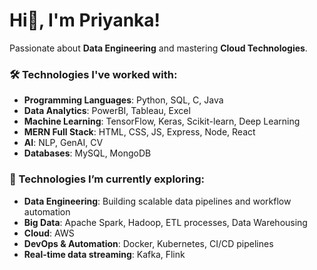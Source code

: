 # Hi👋, I'm Priyanka!

Passionate about **Data Engineering** and mastering **Cloud Technologies**.

### 🛠️ Technologies I've worked with:
- **Programming Languages**: Python, SQL, C, Java
- **Data Analytics**: PowerBI, Tableau, Excel
- **Machine Learning**: TensorFlow, Keras, Scikit-learn, Deep Learning
- **MERN Full Stack**: HTML, CSS, JS, Express, Node, React
- **AI**: NLP, GenAI, CV
- **Databases**: MySQL, MongoDB

### 🔭 Technologies I’m currently exploring:
- **Data Engineering**: Building scalable data pipelines and workflow automation
- **Big Data**: Apache Spark, Hadoop, ETL processes, Data Warehousing
- **Cloud**: AWS
- **DevOps & Automation**: Docker, Kubernetes, CI/CD pipelines
- **Real-time data streaming**: Kafka, Flink

